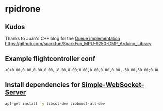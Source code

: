 # rpidrone
 
## Kudos 
Thanks to Juan's C++ blog for the [Queue implementation](https://juanchopanzacpp-wordpress-com.cdn.ampproject.org/v/s/juanchopanzacpp.wordpress.com/2013/02/26/concurrent-queue-c11/amp/?usqp=mq331AQFKAGwASA%3D&amp_js_v=0.1#aoh=15872976673893&amp_ct=1587301222324&referrer=https%3A%2F%2Fwww.google.com&amp_tf=From%20%251%24s&ampshare=https%3A%2F%2Fjuanchopanzacpp.wordpress.com%2F2013%2F02%2F26%2Fconcurrent-queue-c11%2F)
https://github.com/sparkfun/SparkFun_MPU-9250-DMP_Arduino_Library

## Example flightcontroller conf
```
<C>0.00,0.00,0.00,0.00,-8.00,8.00;0.00,0.00,0.00,0.00,-50.00,50.00;0.00,0.00,0.00,0.00,-8.00,8.00;0.00,0.00,0.00,0.00,-50.00,50.00;0.00,0.00,0.00,0.00,-25.00,25.00;&700;2000;7;9;8;10;0
```
## Install dependencies for [Simple-WebSocket-Server](https://gitlab.com/eidheim/Simple-WebSocket-Server)
```bash
apt-get install -y libssl-dev libboost-all-dev
```